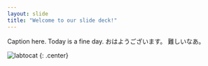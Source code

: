 ```yaml
---
layout: slide
title: "Welcome to our slide deck!"
---
```


Caption here. Today is a fine day.
おはようございます。
難しいなあ。


![labtocat](https://octodex.github.com/images/labtocat.png)
{: .center}
